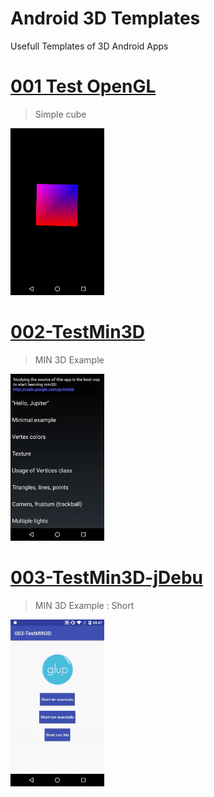 Android 3D Templates
=================

Usefull Templates of 3D Android Apps


# [001 Test OpenGL](/001-TestOpenGL)

> Simple cube

<img src="001-TestOpenGL/home.gif?raw=true" width="150">

# [002-TestMin3D](/002-TestMin3D)

> MIN 3D Example

<img src="002-TestMin3D/home.gif?raw=true" width="150">

# [003-TestMin3D-jDebu](/003-TestMin3D-jDebu)

> MIN 3D Example : Short

<img src="003-TestMin3D-jDebu/home.gif?raw=true" width="150">